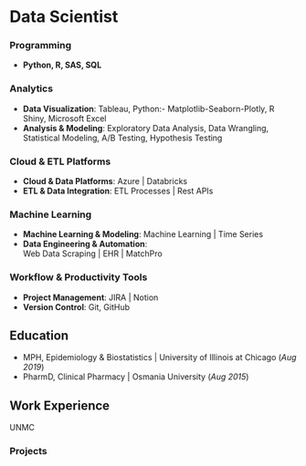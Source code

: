 # Data Scientist

### Programming  
- **Python, R, SAS, SQL**  

### Analytics  
- **Data Visualization**: Tableau, Python:- Matplotlib-Seaborn-Plotly, R Shiny, Microsoft Excel
- **Analysis & Modeling**: Exploratory Data Analysis, Data Wrangling, Statistical Modeling, A/B Testing, Hypothesis Testing  

### Cloud & ETL Platforms  
- **Cloud & Data Platforms**: Azure | Databricks  
- **ETL & Data Integration**: ETL Processes | Rest APIs  

### Machine Learning  
- **Machine Learning & Modeling**: Machine Learning | Time Series  
- **Data Engineering & Automation**:  
  Web Data Scraping | EHR | MatchPro  

### Workflow & Productivity Tools  
- **Project Management**: JIRA | Notion
- **Version Control**: Git, GitHub

## Education
- MPH, Epidemiology & Biostatistics | University of Illinois at Chicago (_Aug 2019_)
- PharmD, Clinical Pharmacy | Osmania University (_Aug 2015_)

## Work Experience
UNMC

### Projects

